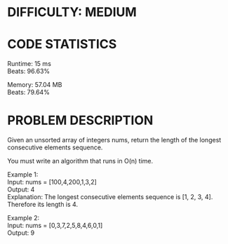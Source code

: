 # DIFFICULTY: MEDIUM

# CODE STATISTICS <br />
Runtime: 15 ms <br />
Beats: 96.63%

Memory: 57.04 MB <br />
Beats: 79.64%

# PROBLEM DESCRIPTION

Given an unsorted array of integers nums, return the length of the longest consecutive elements sequence.

You must write an algorithm that runs in O(n) time.

Example 1: <br />
Input: nums = [100,4,200,1,3,2] <br />
Output: 4 <br />
Explanation: The longest consecutive elements sequence is [1, 2, 3, 4]. Therefore its length is 4. 

Example 2: <br />
Input: nums = [0,3,7,2,5,8,4,6,0,1] <br />
Output: 9


